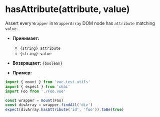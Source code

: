 # hasAttribute(attribute, value)

Assert every `Wrapper` in `WrapperArray` DOM node has `attribute` matching `value`.

- **Принимает:**
  - `{string} attribute`
  - `{string} value`

- **Возвращает:** `{boolean}`

- **Пример:**

```js
import { mount } from 'vue-test-utils'
import { expect } from 'chai'
import Foo from './Foo.vue'

const wrapper = mount(Foo)
const divArray = wrapper.findAll('div')
expect(divArray.hasAttribute('id', 'foo')).toBe(true)
```

